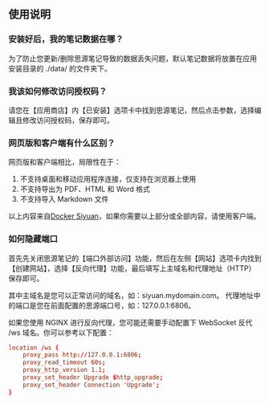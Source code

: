 ## 使用说明

### 安装好后，我的笔记数据在哪？

为了防止您更新/删除思源笔记导致的数据丢失问题，默认笔记数据将放置在应用安装目录的 ./data/ 的文件夹下。

### 我该如何修改访问授权码？

请您在【应用商店】内【已安装】选项卡中找到思源笔记，然后点击参数，选择编辑且修改访问授权码，保存即可。

### 网页版和客户端有什么区别？

网页版和客户端相比，局限性在于：

1. 不支持桌面和移动应用程序连接，仅支持在浏览器上使用
2. 不支持导出为 PDF、HTML 和 Word 格式
3. 不支持导入 Markdown 文件

以上内容来自[Docker Siyuan](https://hub.docker.com/r/b3log/siyuan)，如果你需要以上部分或全部内容，请使用客户端。

### 如何隐藏端口

首先先关闭思源笔记的【端口外部访问】功能，然后在左侧【网站】选项卡内找到【创建网站】，选择【反向代理】功能，最后填写上主域名和代理地址（HTTP）保存即可。

其中主域名是您可以正常访问的域名，如：siyuan.mydomain.com。
代理地址中的端口是您在前面配置的思源端口号，如：127.0.0.1:6806。

如果您使用 NGINX 进行反向代理，您可能还需要手动配置下 WebSocket 反代 /ws 域名。你可以参考以下配置：

```conf
location /ws {
    proxy_pass http://127.0.0.1:6806;
    proxy_read_timeout 60s;
    proxy_http_version 1.1;
    proxy_set_header Upgrade $http_upgrade;
    proxy_set_header Connection 'Upgrade';
}
```
